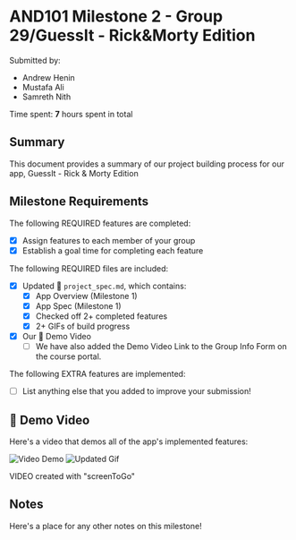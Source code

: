 <!-- (This is a comment) INSTRUCTIONS: Go through this page and fill out any **bolded** entries with their correct values.-->

# AND101 Milestone 2 - **Group 29/GuessIt - Rick&Morty Edition**

Submitted by:
- Andrew Henin
- Mustafa Ali
- Samreth Nith

Time spent: **7** hours spent in total

## Summary

This document provides a summary of our project building process for our app, GuessIt - Rick & Morty Edition

## Milestone Requirements

<!-- Please be sure to change the [ ] to [x] for any features you completed.  If a feature is not checked [x], you might miss the points for that item! -->

The following REQUIRED features are completed:

- [x] Assign features to each member of your group
- [x] Establish a goal time for completing each feature

The following REQUIRED files are included:

- [x] Updated 📄 `project_spec.md`, which contains:
  - [X] App Overview (Milestone 1)
  - [X] App Spec (Milestone 1)
  - [x] Checked off 2+ completed features
  - [x] 2+ GIFs of build progress

- [x] Our 🎥 Demo Video
  - [ ] We have also added the Demo Video Link to the Group Info Form on the course portal.

The following EXTRA features are implemented:

- [ ] List anything else that you added to improve your submission!

## 🎥 Demo Video

Here's a video that demos all of the app's implemented features:

<img src='https://i.imgur.com/PgmtYD3.gif' title='Video Demo' width='' alt='Video Demo' />

<img src='https://github.com/GuessIt-RickandMorty-Edition/Milestone-2/blob/master/xgrIMXr%20-%20Imgur.gif' title='Updated Video Demo' width='' alt='Updated Gif' />

VIDEO created with "screenToGo"

## Notes

Here's a place for any other notes on this milestone!
